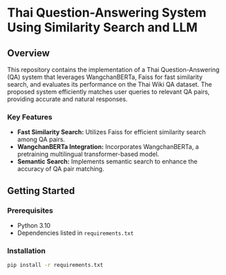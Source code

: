 # Thai Question-Answering System Using Similarity Search and LLM

## Overview

This repository contains the implementation of a Thai Question-Answering (QA) system that leverages WangchanBERTa, Faiss for fast similarity search, and evaluates its performance on the Thai Wiki QA dataset. The proposed system efficiently matches user queries to relevant QA pairs, providing accurate and natural responses.

### Key Features

- **Fast Similarity Search:** Utilizes Faiss for efficient similarity search among QA pairs.
- **WangchanBERTa Integration:** Incorporates WangchanBERTa, a pretraining multilingual transformer-based model.
- **Semantic Search:** Implements semantic search to enhance the accuracy of QA pair matching.

## Getting Started

### Prerequisites

- Python 3.10
- Dependencies listed in `requirements.txt`

### Installation

```bash
pip install -r requirements.txt
